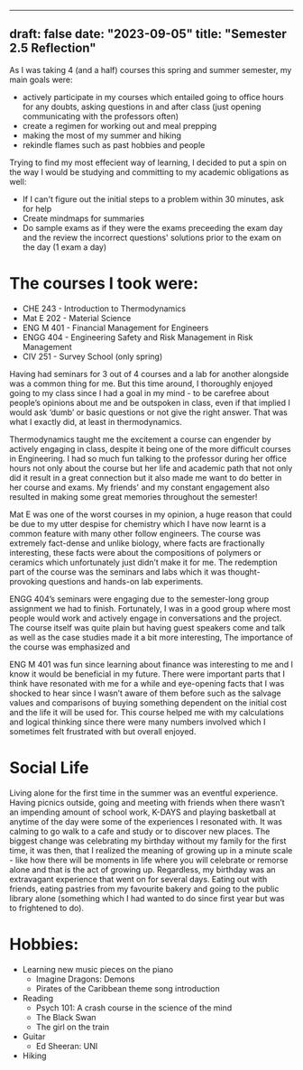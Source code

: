 
---
draft: false
date: "2023-09-05"
title: "Semester 2.5 Reflection"
---

As I was taking 4 (and a half) courses this spring and summer semester, my main goals were: 
- actively participate in my courses which entailed going to office hours for any doubts, asking questions in and after class (just opening communicating with the professors often)
- create a regimen for working out and meal prepping
- making the most of my summer and hiking
- rekindle flames such as past hobbies and people 

Trying to find my most effecient way of learning, I decided to put a spin on the way I would be studying and committing to my academic obligations as well:
- If I can't figure out the initial steps to a problem within 30 minutes, ask for help
- Create mindmaps for summaries
- Do sample exams as if they were the exams preceeding the exam day and the review the incorrect questions' solutions prior to the exam on the day (1 exam a day)

# The courses I took were:

- CHE 243 - Introduction to Thermodynamics
- Mat E 202 - Material Science
- ENG M 401 - Financial Management for Engineers
- ENGG 404 - Engineering Safety and Risk Management in Risk Management
- CIV 251 - Survey School (only spring)

Having had seminars for 3 out of 4 courses and a lab for another alongside was a common thing for me. But this time around, I thoroughly enjoyed going to my class since I had a goal in my mind - to be carefree about people’s opinions about me and be outspoken in class, even if that implied I would ask ‘dumb’ or basic questions or not give the right answer. That was what I exactly did, at least in thermodynamics. 

Thermodynamics taught me the excitement a course can engender by actively engaging in class, despite it being one of the more difficult courses in Engineering. I had so much fun talking to the professor during her office hours not only about the course but her life and academic path that not only did it result in a great connection but it also made me want to do better in her course and exams. My friends' and my constant engagement also resulted in making some great memories throughout the semester!  

Mat E was one of the worst courses in my opinion, a huge reason that could be due to my utter despise for chemistry which I have now learnt is a common feature with many other follow engineers. The course was extremely fact-dense and unlike biology, where facts are fractionally interesting, these facts were about the compositions of polymers or ceramics which unfortunately just didn’t make it for me. The redemption part of the course was the seminars and labs which it was thought-provoking questions and hands-on lab experiments. 

ENGG 404’s seminars were engaging due to the semester-long group assignment we had to finish. Fortunately, I was in a good group where most people would work and actively engage in conversations and the project. The course itself was quite plain but having guest speakers come and talk as well as the case studies made it a bit more interesting, The importance of the course was emphasized and 

ENG M 401 was fun since learning about finance was interesting to me and I know it would be beneficial in my future. There were important parts that I think have resonated with me for a while and eye-opening facts that I was shocked to hear since I wasn’t aware of them before such as the salvage values and comparisons of buying something dependent on the initial cost and the life it will be used for. This course helped me with my calculations and logical thinking since there were many numbers involved which I sometimes felt frustrated with but overall enjoyed. 

# Social Life

Living alone for the first time in the summer was an eventful experience. Having picnics outside, going and meeting with friends when there wasn’t an impending amount of school work, K-DAYS and playing basketball at anytime of the day were some of the experiences I resonated with. It was calming to go walk to a cafe and study or to discover new places. The biggest change was celebrating my birthday without my family for the first time, it was then, that I realized the meaning of growing up in a minute scale - like how there will be moments in life where you will celebrate or remorse alone and that is the act of growing up. Regardless, my birthday was an extravagant experience that went on for several days. Eating out with friends, eating pastries from my favourite bakery and going to the public library alone (something which I had wanted to do since first year but was to frightened to do).


# Hobbies: 

- Learning new music pieces on the piano
    - Imagine Dragons: Demons
    - Pirates of the Caribbean theme song introduction
- Reading
    - Psych 101: A crash course in the science of the mind
    - The Black Swan
    - The girl on the train
- Guitar
    - Ed Sheeran: UNI
- Hiking
